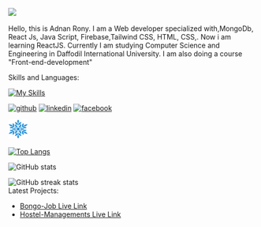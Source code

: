 ![](https://i.ibb.co/Dwq7D8t/Screenshot-2023-12-09-143507.png)

Hello, this is Adnan Rony. I am a Web developer specialized with,MongoDb, React Js, Java Script, Firebase,Tailwind CSS, HTML, CSS,. Now i am learning ReactJS. Currently I am studying Computer Science and Engineering in Daffodil International University. I am also doing a course "Front-end-development"

Skills and Languages:

[![My Skills](https://skillicons.dev/icons?i=react,mongodb,express,nodejs,js,firebase,tailwind,bootstrap,html,css,github,vscode,linkedin,c,cpp,java,figma)](https://skillicons.dev)




[<img src='https://cdn.jsdelivr.net/npm/simple-icons@3.0.1/icons/github.svg' alt='github' height='40'>](https://github.com/Adnan-Rony)  [<img src='https://cdn.jsdelivr.net/npm/simple-icons@3.0.1/icons/linkedin.svg' alt='linkedin' height='40'>](https://www.linkedin.com/in/https://www.linkedin.com/in/adnan-rony//)  [<img src='https://cdn.jsdelivr.net/npm/simple-icons@3.0.1/icons/facebook.svg' alt='facebook' height='40'>](https://www.facebook.com/https://www.facebook.com/adnanrony19)  

<a href='https://archiveprogram.github.com/'><img src='https://raw.githubusercontent.com/acervenky/animated-github-badges/master/assets/acbadge.gif' width='40' height='40'></a> 

[![Top Langs](https://github-readme-stats.vercel.app/api/top-langs/?username=Adnan-Rony)](https://github.com/anuraghazra/github-readme-stats)

![GitHub stats](https://github-readme-stats.vercel.app/api?username=Adnan-Rony&show_icons=true&count_private=true)  

![GitHub streak stats](https://streak-stats.demolab.com/?user=Adnan-Rony)  
Latest Projects:
- <a href="https://assigment-010.web.app/">Bongo-Job Live Link</a>
- <a href="https://hostel-management-7f6f8.web.app/">Hostel-Managements Live Link</a>



